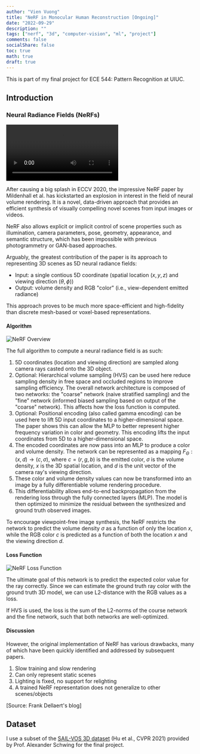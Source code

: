 ```yaml
---
author: "Vien Vuong"
title: "NeRF in Monocular Human Reconstruction [Ongoing]"
date: "2022-09-29"
description: ""
tags: ["nerf", "3d", "computer-vision", "ml", "project"]
comments: false
socialShare: false
toc: true
math: true
draft: true
---
```


This is part of my final project for ECE 544: Pattern Recognition at UIUC.

## Introduction

### Neural Radiance Fields (NeRFs)

<video src="/nerf-guide/nerf-demo.mp4" autoplay="true" controls="false" loop="true"></video>

After causing a big splash in ECCV 2020, the impressive NeRF paper by Mildenhall et al. has kickstarted an explosion in interest in the field of neural volume rendering. It is a novel, data-driven approach that provides an efficient synthesis of visually compelling novel scenes from input images or videos.

NeRF also allows explicit or implicit control of scene properties such as illumination, camera parameters, pose, geometry, appearance, and semantic structure, which has been impossible with previous photogrammetry or GAN-based approaches.

Arguably, the greatest contribution of the paper is its approach to representing 3D scenes as 5D neural radiance fields:

- Input: a single contious 5D coordinate (spatial location $(x, y, z)$ and viewing direction $(\theta, \phi)$)
- Output: volume density and RGB "color" (i.e., view-dependent emitted radiance)

This approach proves to be much more space-efficient and high-fidelity than discrete mesh-based or voxel-based representations.

#### Algorithm

![NeRF Overview](/nerf-guide/nerf-overview.png)

The full algorithm to compute a neural radiance field is as such:

1. 5D coordinates (location and viewing direction) are sampled along camera rays casted onto the 3D object.
2. Optional: Hierarchical volume sampling (HVS) can be used here reduce sampling density in free space and occluded regions to improve sampling efficiency. The overall network architecture is composed of two networks: the "coarse" network (naive stratified sampling) and the "fine" network (informed biased sampling based on output of the "coarse" network). This affects how the loss function is computed.
3. Optional: Positional encoding (also called gamma encoding) can be used here to lift 5D input coordinates to a higher-dimensional space. The paper shows this can allow the MLP to better represent higher frequency variation in color and geometry. This encoding lifts the input coordinates from 5D to a higher-dimensional space.
4. The encoded coordinates are now pass into an MLP to produce a color and volume density. The network can be represented as a mapping $F_{\Theta}: (x, d) \rightarrow (c, \sigma)$, where $c = (r, g, b)$ is the emitted color, $\sigma$ is the volume density, $x$ is the 3D spatial location, and $d$ is the unit vector of the camera ray's viewing direction.
5. These color and volume density values can now be transformed into an image by a fully differentiable volume rendering procedure.
6. This differentiability allows end-to-end backpropagation from the rendering loss through the fully connected layers (MLP). The model is then optimized to minimize the residual between the synthesized and ground truth observed images.

To encourage viewpoint-free image synthesis, the NeRF restricts the network to predict the volume density $\sigma$ as a function of only the location $x$, while the RGB color $c$ is predicted as a function of both the location $x$ and the viewing direction $d$.

#### Loss Function

![NeRF Loss Function](/nerf-guide/nerf-loss.png)

The ultimate goal of this network is to predict the expected color value for the ray correctly. Since we can estimate the ground truth ray color with the ground truth 3D model, we can use L2-distance with the RGB values as a loss.

If HVS is used, the loss is the sum of the L2-norms of the course network and the fine network, such that both networks are well-optimized.

#### Discussion

However, the original implementation of NeRF has various drawbacks, many of which have been quickly identified and addressed by subsequent papers.

1. Slow training and slow rendering
2. Can only represent static scenes
3. Lighting is fixed, no support for relighting
4. A trained NeRF representation does not generalize to other scenes/objects

[Source: Frank Dellaert's blog]


## Dataset

I use a subset of the [SAIL-VOS 3D dataset](http://sailvos.web.illinois.edu/_site/_site/index.html) (Hu et al., CVPR 2021) provided by Prof. Alexander Schwing for the final project.

